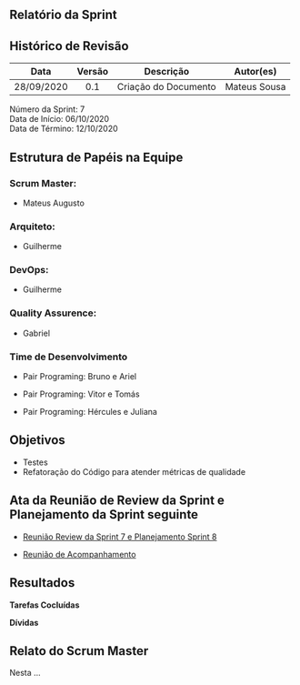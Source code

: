
## Relatório da Sprint

## Histórico de Revisão

|   Data   |  Versão  |        Descrição       |          Autor(es)          |
|:--------:|:--------:|:----------------------:|:---------------------------:|
|28/09/2020|   0.1    | Criação do Documento        |   Mateus Sousa   |

Número da Sprint: 7 <br>
Data de Início:  06/10/2020 <br>
Data de Término: 12/10/2020 <br>

## Estrutura de Papéis na Equipe

### Scrum Master:
- Mateus Augusto

### Arquiteto:
- Guilherme

### DevOps:
- Guilherme

### Quality Assurence:
- Gabriel


### Time de Desenvolvimento

- Pair Programing: Bruno e Ariel
  

- Pair Programing: Vitor e Tomás
  

- Pair Programing: Hércules e Juliana


## Objetivos

- Testes
- Refatoração do Código para atender métricas de qualidade

## Ata da Reunião de Review da Sprint e Planejamento da Sprint seguinte

- [Reunião Review da Sprint 7 e Planejamento Sprint 8](https://github.com/fga-eps-mds/2020.1-Grupo6/issues/##)

- [Reunião de Acompanhamento](https://github.com/fga-eps-mds/2020.1-Grupo6/issues/##)


## Resultados

**Tarefas Cocluídas** 



**Dívidas**



## Relato do Scrum Master

Nesta ...